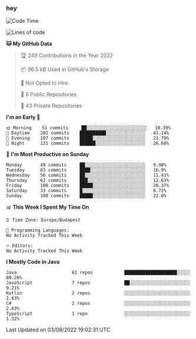 ### hey

<!--START_SECTION:waka-->
![Code Time](http://img.shields.io/badge/Code%20Time-801%20hrs%2035%20mins-blue)

![Lines of code](https://img.shields.io/badge/From%20Hello%20World%20I%27ve%20Written-508%20Thousand%20lines%20of%20code-blue)

**🐱 My GitHub Data** 

> 🏆 249 Contributions in the Year 2022
 > 
> 📦 96.5 kB Used in GitHub's Storage 
 > 
> 🚫 Not Opted to Hire
 > 
> 📜 6 Public Repositories 
 > 
> 🔑 43 Private Repositories  
 > 
**I'm an Early 🐤** 

```text
🌞 Morning    51 commits     ██░░░░░░░░░░░░░░░░░░░░░░░   10.39% 
🌆 Daytime    202 commits    ██████████░░░░░░░░░░░░░░░   41.14% 
🌃 Evening    107 commits    █████░░░░░░░░░░░░░░░░░░░░   21.79% 
🌙 Night      131 commits    ██████░░░░░░░░░░░░░░░░░░░   26.68%

```
📅 **I'm Most Productive on Sunday** 

```text
Monday       49 commits     ██░░░░░░░░░░░░░░░░░░░░░░░   9.98% 
Tuesday      83 commits     ████░░░░░░░░░░░░░░░░░░░░░   16.9% 
Wednesday    56 commits     ██░░░░░░░░░░░░░░░░░░░░░░░   11.41% 
Thursday     62 commits     ███░░░░░░░░░░░░░░░░░░░░░░   12.63% 
Friday       100 commits    █████░░░░░░░░░░░░░░░░░░░░   20.37% 
Saturday     33 commits     █░░░░░░░░░░░░░░░░░░░░░░░░   6.72% 
Sunday       108 commits    █████░░░░░░░░░░░░░░░░░░░░   22.0%

```


📊 **This Week I Spent My Time On** 

```text
⌚︎ Time Zone: Europe/Budapest

💬 Programming Languages: 
No Activity Tracked This Week

🔥 Editors: 
No Activity Tracked This Week

```

**I Mostly Code in Java** 

```text
Java                     61 repos            ████████████████████░░░░░   80.26% 
JavaScript               7 repos             ██░░░░░░░░░░░░░░░░░░░░░░░   9.21% 
Kotlin                   2 repos             ░░░░░░░░░░░░░░░░░░░░░░░░░   2.63% 
C#                       2 repos             ░░░░░░░░░░░░░░░░░░░░░░░░░   2.63% 
TypeScript               1 repo              ░░░░░░░░░░░░░░░░░░░░░░░░░   1.32%

```



 Last Updated on 03/08/2022 19:02:31 UTC
<!--END_SECTION:waka-->
